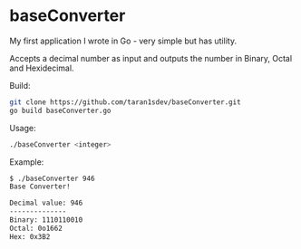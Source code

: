# baseConverter

My first application I wrote in Go - very simple but has utility.

Accepts a decimal number as input and outputs the number in Binary, Octal and Hexidecimal.

Build:

```bash
git clone https://github.com/taran1sdev/baseConverter.git
go build baseConverter.go
```

Usage:
```bash
./baseConverter <integer>
```

Example:
```bash
$ ./baseConverter 946
Base Converter!

Decimal value: 946
--------------
Binary: 1110110010
Octal: 0o1662
Hex: 0x3B2
```
